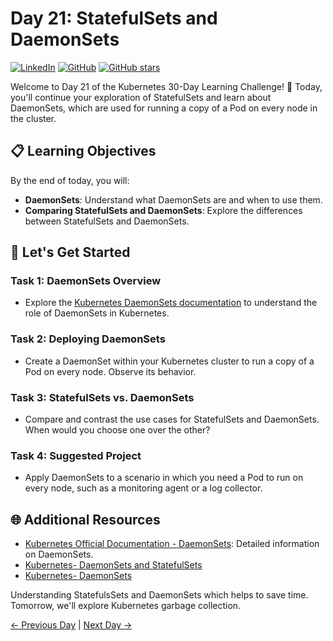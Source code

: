 # Day 21: StatefulSets and DaemonSets
[![LinkedIn](https://img.shields.io/badge/Connect%20with%20me%20on-LinkedIn-blue.svg)](https://www.linkedin.com/in/aman-devops/)
[![GitHub](https://img.shields.io/github/stars/AmanPathak-DevOps.svg?style=social)](https://github.com/AmanPathak-DevOps)
[![GitHub stars](https://img.shields.io/github/stars/AmanPathak-DevOps/30DaysOfKubernetes)](https://github.com/AmanPathak-DevOps/30DaysOfKubernetes/stargazers)

Welcome to Day 21 of the Kubernetes 30-Day Learning Challenge! 🚀 Today, you'll continue your exploration of StatefulSets and learn about DaemonSets, which are used for running a copy of a Pod on every node in the cluster.

## 📋 Learning Objectives

By the end of today, you will:
- **DaemonSets**: Understand what DaemonSets are and when to use them.
- **Comparing StatefulSets and DaemonSets**: Explore the differences between StatefulSets and DaemonSets.

## 🚀 Let's Get Started

### Task 1: DaemonSets Overview
- Explore the [Kubernetes DaemonSets documentation](https://kubernetes.io/docs/concepts/workloads/controllers/daemonset/) to understand the role of DaemonSets in Kubernetes.

### Task 2: Deploying DaemonSets
- Create a DaemonSet within your Kubernetes cluster to run a copy of a Pod on every node. Observe its behavior.

### Task 3: StatefulSets vs. DaemonSets
- Compare and contrast the use cases for StatefulSets and DaemonSets. When would you choose one over the other?

### Task 4: Suggested Project
- Apply DaemonSets to a scenario in which you need a Pod to run on every node, such as a monitoring agent or a log collector.

## 🌐 Additional Resources

- [Kubernetes Official Documentation - DaemonSets](https://kubernetes.io/docs/concepts/workloads/controllers/daemonset/): Detailed information on DaemonSets.
- [Kubernetes- DaemonSets and StatefulSets](https://youtu.be/Vrxr-7rjkvM?si=FBLclw8sYXiiw-3C)
- [Kubernetes- DaemonSets](https://youtu.be/cdY67JqGbIc?si=sVPoahOieP2bnYrK)

Understanding StatefulsSets and DaemonSets which helps to save time. Tomorrow, we'll explore Kubernetes garbage collection.


[← Previous Day](../Day20/README.md) | [Next Day →](../Day22/README.md)